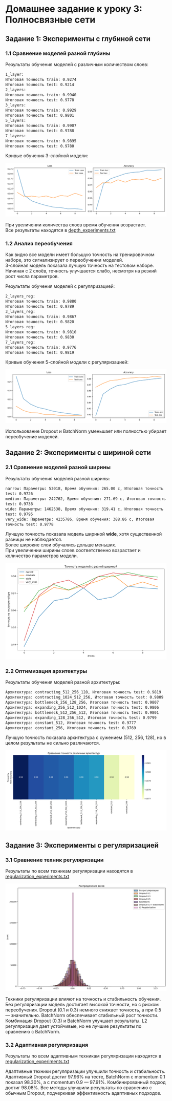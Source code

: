 # Домашнее задание к уроку 3: Полносвязные сети

## Задание 1: Эксперименты с глубиной сети

### 1.1 Сравнение моделей разной глубины

Результаты обучения моделей с различным количеством слоев:

```
1_layer:
Итоговая точность train: 0.9274
Итоговая точность test: 0.9214
2_layers:
Итоговая точность train: 0.9940
Итоговая точность test: 0.9778
3_layers:
Итоговая точность train: 0.9929
Итоговая точность test: 0.9801
5_layers:
Итоговая точность train: 0.9907
Итоговая точность test: 0.9788
7_layers:
Итоговая точность train: 0.9895
Итоговая точность test: 0.9780
```

Кривые обучения 3-слойной модели:

![3_layers.png](plots%2F3_layers.png)

При увеличении количества слоев время обучения возрастает.  
Все результаты находятся в [depth_experiments.txt](results%2Fdepth_experiments.txt)

### 1.2 Анализ переобучения

Как видно все модели имеет большую точность на тренировочном наборе, это сигнализирует о переобучении моделей.  
3-слойная модель показала лучшую точность на тестовом наборе. Начиная с 2 слоёв, точность улучшается слабо, несмотря на резкий рост числа параметров.

Результаты обучения моделей с регуляризацией:

```
2_layers_reg:
Итоговая точность train: 0.9880
Итоговая точность test: 0.9789
3_layers_reg:
Итоговая точность train: 0.9867
Итоговая точность test: 0.9820
5_layers_reg:
Итоговая точность train: 0.9810
Итоговая точность test: 0.9830
7_layers_reg:
Итоговая точность train: 0.9776
Итоговая точность test: 0.9819
```

Кривые обучения 5-слойной модели с регуляризацией:

![5_layers_reg.png](plots%2F5_layers_reg.png)

Использование Dropout и BatchNorm уменьшает или полностью убирает переобучение моделей.

## Задание 2: Эксперименты с шириной сети

### 2.1 Сравнение моделей разной ширины

Результаты обучения моделей разной ширины:

```
narrow: Параметры: 53018, Время обучения: 265.00 с, Итоговая точность test: 0.9726
medium: Параметры: 242762, Время обучения: 271.69 с, Итоговая точность test: 0.9738
wide: Параметры: 1462538, Время обучения: 319.41 с, Итоговая точность test: 0.9795
very_wide: Параметры: 4235786, Время обучения: 388.86 с, Итоговая точность test: 0.9778
```

Лучшую точность показала модель шириной **wide**, хотя существенной разницы не наблюдается.  
Более широкие слои обучались дольше меньших.  
При увеличении ширины слоев соответственно возрастает и количество параметров модели. 

![width_experiment_results.png](plots%2Fwidth_experiment_results.png)

### 2.2 Оптимизация архитектуры

Результаты обучения моделей разной архитектуры:

```
Архитектура: contracting_512_256_128, Итоговая точность test: 0.9819
Архитектура: contracting_1024_512_256, Итоговая точность test: 0.9809
Архитектура: bottleneck_256_128_256, Итоговая точность test: 0.9807
Архитектура: expanding_256_512_1024, Итоговая точность test: 0.9806
Архитектура: bottleneck_512_256_512, Итоговая точность test: 0.9801
Архитектура: expanding_128_256_512, Итоговая точность test: 0.9799
Архитектура: constant_512, Итоговая точность test: 0.9777
Архитектура: constant_256, Итоговая точность test: 0.9769
```

Лучшую точность показала архитектура с сужением (512, 256, 128), но в целом результаты не сильно различаются.

![architecture_heatmap.png](plots%2Farchitecture_heatmap.png)

## Задание 3: Эксперименты с регуляризацией

### 3.1 Сравнение техник регуляризации

Результаты по всем техникам регуляризации находятся в [regularization_experiments.txt](results%2Fregularization_experiments.txt)

![weight_distribution.png](plots%2Fweight_distribution.png)

Техники регуляризации влияют на точность и стабильность обучения. Без регуляризации модель достигает высокой точности, но с риском переобучения. Dropout (0.1 и 0.3) немного снижает точность, а при 0.5 — значительно. BatchNorm обеспечивает стабильный рост точности. Комбинация Dropout (0.3) и BatchNorm улучшает результаты. L2 регуляризация дает устойчивые, но не лучшие результаты по сравнению с BatchNorm.

### 3.2 Адаптивная регуляризация

Результаты по всем адаптивным техникам регуляризации находятся в [regularization_experiments.txt](results%2Fregularization_experiments.txt)

Адаптивные техники регуляризации улучшили точность и стабильность. Адаптивный Dropout достиг 97.96% на тесте, BatchNorm с momentum 0.1 показал 98.30%, а с momentum 0.9 — 97.91%. Комбинированный подход достиг 98.08%. Все методы улучшили результаты по сравнению с обычным Dropout, подчеркивая эффективность адаптивных подходов.